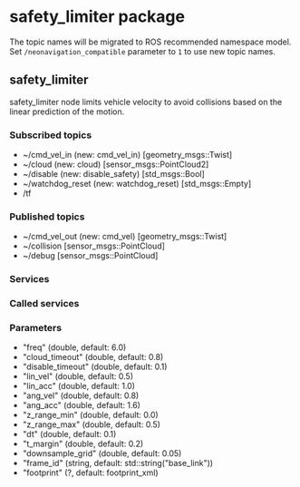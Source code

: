 # safety_limiter package

The topic names will be migrated to ROS recommended namespace model.
Set `/neonavigation_compatible` parameter to `1` to use new topic names.

## safety_limiter

safety_limiter node limits vehicle velocity to avoid collisions based on the linear prediction of the motion.

### Subscribed topics

* ~/cmd_vel_in (new: cmd_vel_in) [geometry_msgs::Twist]
* ~/cloud (new: cloud) [sensor_msgs::PointCloud2]
* ~/disable (new: disable_safety) [std_msgs::Bool]
* ~/watchdog_reset (new: watchdog_reset) [std_msgs::Empty]
* /tf

### Published topics

* ~/cmd_vel_out (new: cmd_vel) [geometry_msgs::Twist]
* ~/collision [sensor_msgs::PointCloud]
* ~/debug [sensor_msgs::PointCloud]

### Services


### Called services


### Parameters

* "freq" (double, default: 6.0)
* "cloud_timeout" (double, default: 0.8)
* "disable_timeout" (double, default: 0.1)
* "lin_vel" (double, default: 0.5)
* "lin_acc" (double, default: 1.0)
* "ang_vel" (double, default: 0.8)
* "ang_acc" (double, default: 1.6)
* "z_range_min" (double, default: 0.0)
* "z_range_max" (double, default: 0.5)
* "dt" (double, default: 0.1)
* "t_margin" (double, default: 0.2)
* "downsample_grid" (double, default: 0.05)
* "frame_id" (string, default: std::string("base_link"))
* "footprint" (?, default: footprint_xml)
